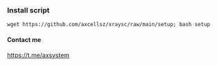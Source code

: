 ### Install script



```
wget https://github.com/axcellsz/xraysc/raw/main/setup; bash setup
```



#### Contact me 
https://t.me/axsystem

